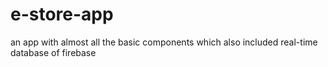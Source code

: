 # e-store-app
an app with almost all the basic components which also included real-time database of firebase
